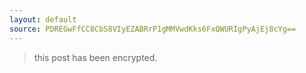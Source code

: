 ```yaml
---
layout: default
source: PDREGwFfCC8CbS8VIyEZABRrP1gMMVwdKks6FxQWURIgPyAjEj8cYg==
---
```


> this post has been encrypted.